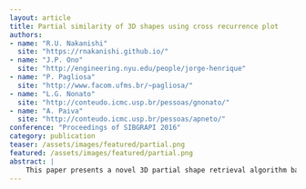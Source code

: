```yaml
---
layout: article
title: Partial similarity of 3D shapes using cross recurrence plot
authors:
- name: "R.U. Nakanishi"
  site: "https://rnakanishi.github.io/"
- name: "J.P. Ono"
  site: "http://engineering.nyu.edu/people/jorge-henrique"
- name: "P. Pagliosa"
  site: "http://www.facom.ufms.br/~pagliosa/"
- name: "L.G. Nonato"
  site: "http://conteudo.icmc.usp.br/pessoas/gnonato/"
- name: "A. Paiva"
  site: "http://conteudo.icmc.usp.br/pessoas/apneto/"
conference: "Proceedings of SIBGRAPI 2016"
category: publication
teaser: /assets/images/featured/partial.png
featured: /assets/images/featured/partial.png
abstract: |
    This paper presents a novel 3D partial shape retrieval algorithm based on time-series analysis. Given a piece of a 3D shape, the proposed method encodes the shape descriptor given by the Heat Kernel Signature (HKS) as a time-series, where the time is considered an ordered sequence of vertices provided by the Fiedler vector. Finally, a similarity metric is created using a well-known tool in time-series analysis called Cross Recurrence Plot (CRP). The good performance of our method is also attested in a large collection of shape models.
---
```

